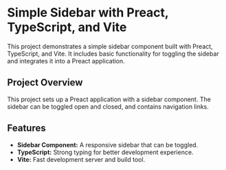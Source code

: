 # Simple Sidebar with Preact, TypeScript, and Vite

This project demonstrates a simple sidebar component built with Preact, TypeScript, and Vite. It includes basic functionality for toggling the sidebar and integrates it into a Preact application.

## Project Overview

This project sets up a Preact application with a sidebar component. The sidebar can be toggled open and closed, and contains navigation links.

## Features

- **Sidebar Component:** A responsive sidebar that can be toggled.
- **TypeScript:** Strong typing for better development experience.
- **Vite:** Fast development server and build tool.
